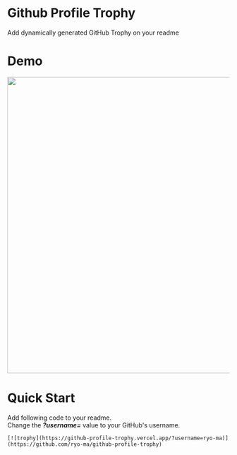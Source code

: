 # Github Profile Trophy

Add dynamically generated GitHub Trophy on your readme

# Demo

<img width="671" src="https://user-images.githubusercontent.com/6661165/90980503-bacbe080-e596-11ea-834a-0d58c586a10e.png">

# Quick Start

Add following code to your readme.  
Change the ***?username=*** value to your GitHub's username.

```
[![trophy](https://github-profile-trophy.vercel.app/?username=ryo-ma)](https://github.com/ryo-ma/github-profile-trophy)
```
